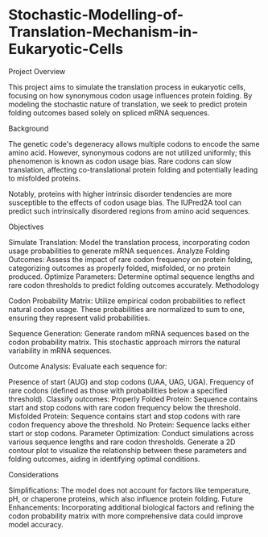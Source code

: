# Stochastic-Modelling-of-Translation-Mechanism-in-Eukaryotic-Cells

Project Overview

This project aims to simulate the translation process in eukaryotic cells, focusing on how synonymous codon usage influences protein folding. By modeling the stochastic nature of translation, we seek to predict protein folding outcomes based solely on spliced mRNA sequences.

Background

The genetic code's degeneracy allows multiple codons to encode the same amino acid. However, synonymous codons are not utilized uniformly; this phenomenon is known as codon usage bias. Rare codons can slow translation, affecting co-translational protein folding and potentially leading to misfolded proteins.

Notably, proteins with higher intrinsic disorder tendencies are more susceptible to the effects of codon usage bias. The IUPred2A tool can predict such intrinsically disordered regions from amino acid sequences.

Objectives

Simulate Translation: Model the translation process, incorporating codon usage probabilities to generate mRNA sequences.
Analyze Folding Outcomes: Assess the impact of rare codon frequency on protein folding, categorizing outcomes as properly folded, misfolded, or no protein produced.
Optimize Parameters: Determine optimal sequence lengths and rare codon thresholds to predict folding outcomes accurately.
Methodology

Codon Probability Matrix: Utilize empirical codon probabilities to reflect natural codon usage. These probabilities are normalized to sum to one, ensuring they represent valid probabilities.

Sequence Generation: Generate random mRNA sequences based on the codon probability matrix. This stochastic approach mirrors the natural variability in mRNA sequences.

Outcome Analysis: Evaluate each sequence for:

Presence of start (AUG) and stop codons (UAA, UAG, UGA).
Frequency of rare codons (defined as those with probabilities below a specified threshold).
Classify outcomes:
Properly Folded Protein: Sequence contains start and stop codons with rare codon frequency below the threshold.
Misfolded Protein: Sequence contains start and stop codons with rare codon frequency above the threshold.
No Protein: Sequence lacks either start or stop codons.
Parameter Optimization: Conduct simulations across various sequence lengths and rare codon thresholds. Generate a 2D contour plot to visualize the relationship between these parameters and folding outcomes, aiding in identifying optimal conditions.

Considerations

Simplifications: The model does not account for factors like temperature, pH, or chaperone proteins, which also influence protein folding.
Future Enhancements: Incorporating additional biological factors and refining the codon probability matrix with more comprehensive data could improve model accuracy.
